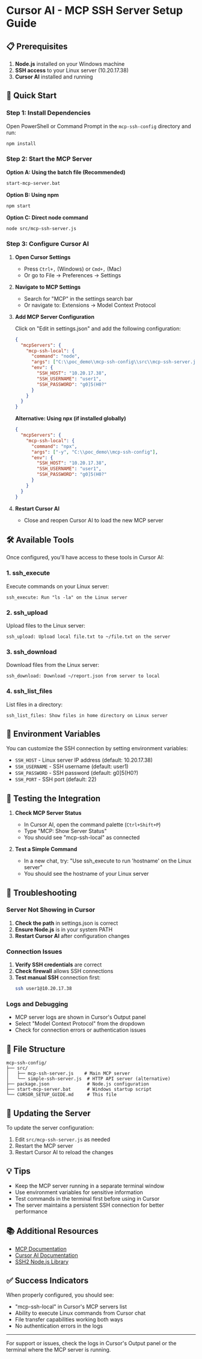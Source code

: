 # Cursor AI - MCP SSH Server Setup Guide

## 📋 Prerequisites

1. **Node.js** installed on your Windows machine
2. **SSH access** to your Linux server (10.20.17.38)
3. **Cursor AI** installed and running

## 🚀 Quick Start

### Step 1: Install Dependencies

Open PowerShell or Command Prompt in the `mcp-ssh-config` directory and run:

```bash
npm install
```

### Step 2: Start the MCP Server

**Option A: Using the batch file (Recommended)**
```bash
start-mcp-server.bat
```

**Option B: Using npm**
```bash
npm start
```

**Option C: Direct node command**
```bash
node src/mcp-ssh-server.js
```

### Step 3: Configure Cursor AI

1. **Open Cursor Settings**
   - Press `Ctrl+,` (Windows) or `Cmd+,` (Mac)
   - Or go to File → Preferences → Settings

2. **Navigate to MCP Settings**
   - Search for "MCP" in the settings search bar
   - Or navigate to: Extensions → Model Context Protocol

3. **Add MCP Server Configuration**

   Click on "Edit in settings.json" and add the following configuration:

   ```json
   {
     "mcpServers": {
       "mcp-ssh-local": {
         "command": "node",
         "args": ["C:\\poc_demo\\mcp-ssh-config\\src\\mcp-ssh-server.js"],
         "env": {
           "SSH_HOST": "10.20.17.38",
           "SSH_USERNAME": "user1",
           "SSH_PASSWORD": "g0]5(H0?"
         }
       }
     }
   }
   ```

   **Alternative: Using npx (if installed globally)**
   ```json
   {
     "mcpServers": {
       "mcp-ssh-local": {
         "command": "npx",
         "args": ["-y", "C:\\poc_demo\\mcp-ssh-config"],
         "env": {
           "SSH_HOST": "10.20.17.38",
           "SSH_USERNAME": "user1",
           "SSH_PASSWORD": "g0]5(H0?"
         }
       }
     }
   }
   ```

4. **Restart Cursor AI**
   - Close and reopen Cursor AI to load the new MCP server

## 🛠️ Available Tools

Once configured, you'll have access to these tools in Cursor AI:

### 1. **ssh_execute**
Execute commands on your Linux server:
```
ssh_execute: Run "ls -la" on the Linux server
```

### 2. **ssh_upload**
Upload files to the Linux server:
```
ssh_upload: Upload local file.txt to ~/file.txt on the server
```

### 3. **ssh_download**
Download files from the Linux server:
```
ssh_download: Download ~/report.json from server to local
```

### 4. **ssh_list_files**
List files in a directory:
```
ssh_list_files: Show files in home directory on Linux server
```

## 🔧 Environment Variables

You can customize the SSH connection by setting environment variables:

- `SSH_HOST` - Linux server IP address (default: 10.20.17.38)
- `SSH_USERNAME` - SSH username (default: user1)
- `SSH_PASSWORD` - SSH password (default: g0]5(H0?)
- `SSH_PORT` - SSH port (default: 22)

## 📝 Testing the Integration

1. **Check MCP Server Status**
   - In Cursor AI, open the command palette (`Ctrl+Shift+P`)
   - Type "MCP: Show Server Status"
   - You should see "mcp-ssh-local" as connected

2. **Test a Simple Command**
   - In a new chat, try: "Use ssh_execute to run 'hostname' on the Linux server"
   - You should see the hostname of your Linux server

## 🐛 Troubleshooting

### Server Not Showing in Cursor

1. **Check the path** in settings.json is correct
2. **Ensure Node.js** is in your system PATH
3. **Restart Cursor AI** after configuration changes

### Connection Issues

1. **Verify SSH credentials** are correct
2. **Check firewall** allows SSH connections
3. **Test manual SSH** connection first:
   ```bash
   ssh user1@10.20.17.38
   ```

### Logs and Debugging

- MCP server logs are shown in Cursor's Output panel
- Select "Model Context Protocol" from the dropdown
- Check for connection errors or authentication issues

## 📁 File Structure

```
mcp-ssh-config/
├── src/
│   ├── mcp-ssh-server.js    # Main MCP server
│   └── simple-ssh-server.js  # HTTP API server (alternative)
├── package.json              # Node.js configuration
├── start-mcp-server.bat      # Windows startup script
└── CURSOR_SETUP_GUIDE.md     # This file
```

## 🔄 Updating the Server

To update the server configuration:

1. Edit `src/mcp-ssh-server.js` as needed
2. Restart the MCP server
3. Restart Cursor AI to reload the changes

## 💡 Tips

- Keep the MCP server running in a separate terminal window
- Use environment variables for sensitive information
- Test commands in the terminal first before using in Cursor
- The server maintains a persistent SSH connection for better performance

## 📚 Additional Resources

- [MCP Documentation](https://modelcontextprotocol.io/)
- [Cursor AI Documentation](https://cursor.sh/docs)
- [SSH2 Node.js Library](https://github.com/mscdex/ssh2)

## ✅ Success Indicators

When properly configured, you should see:
- "mcp-ssh-local" in Cursor's MCP servers list
- Ability to execute Linux commands from Cursor chat
- File transfer capabilities working both ways
- No authentication errors in the logs

---

For support or issues, check the logs in Cursor's Output panel or the terminal where the MCP server is running.
